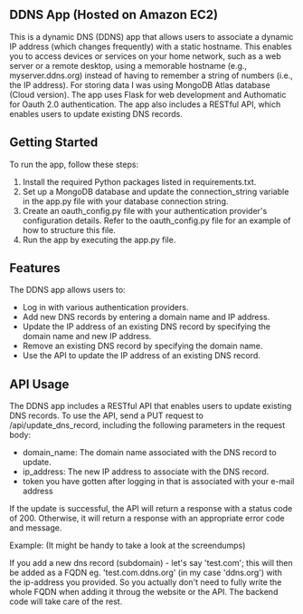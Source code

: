 ## DDNS App (Hosted on Amazon EC2)
 
This is a dynamic DNS (DDNS) app that allows users to associate a dynamic IP address (which changes frequently) with a static hostname. This enables you to access devices or services on your home network, such as a web server or a remote desktop, using a memorable hostname (e.g., myserver.ddns.org) instead of having to remember a string of numbers (i.e., the IP address). For storing data I was using MongoDB Atlas database (Cloud version). The app uses Flask for web development and Authomatic for Oauth 2.0 authentication. The app also includes a RESTful API, which enables users to update existing DNS records.

## Getting Started
To run the app, follow these steps:

1. Install the required Python packages listed in requirements.txt.
2. Set up a MongoDB database and update the connection_string variable in the app.py file with your database connection string.
3. Create an oauth_config.py file with your authentication provider's configuration details. Refer to the oauth_config.py file for an example of how to structure this file.
4. Run the app by executing the app.py file.

## Features
The DDNS app allows users to:

- Log in with various authentication providers.
- Add new DNS records by entering a domain name and IP address.
- Update the IP address of an existing DNS record by specifying the domain name and new IP address.
- Remove an existing DNS record by specifying the domain name.
- Use the API to update the IP address of an existing DNS record.

## API Usage
The DDNS app includes a RESTful API that enables users to update existing DNS records. To use the API, send a PUT request to /api/update_dns_record, including the following parameters in the request body:

- domain_name: The domain name associated with the DNS record to update.
- ip_address: The new IP address to associate with the DNS record.
- token you have gotten after logging in that is associated with your e-mail address

If the update is successful, the API will return a response with a status code of 200. Otherwise, it will return a response with an appropriate error code and message.


Example: (It might be handy to take a look at the screendumps)

If you add a new dns record (subdomain) - let's say 'test.com'; this will then be added as a FQDN eg. 'test.com.ddns.org' (in my case 'ddns.org') with the ip-address you provided. 
So you actually don't need to fully write the whole FQDN when adding it throug the website or the API. The backend code will take care of the rest.
